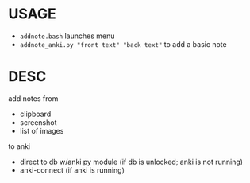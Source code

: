 # USAGE
* `addnote.bash` launches menu
* `addnote_anki.py "front text" "back text"` to add a basic note 

# DESC

add notes from 
* clipboard
* screenshot
* list of images

to anki 
* direct to db w/anki py module (if db is unlocked; anki is not running)
* anki-connect (if anki is running)

